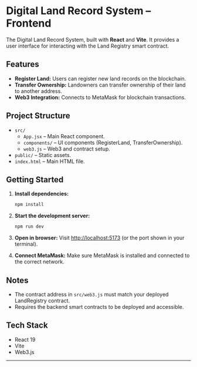 # Digital Land Record System – Frontend

The Digital Land Record System, built with **React** and **Vite**. It provides a user interface for interacting with the Land Registry smart contract.

## Features

- **Register Land:** Users can register new land records on the blockchain.
- **Transfer Ownership:** Landowners can transfer ownership of their land to another address.
- **Web3 Integration:** Connects to MetaMask for blockchain transactions.

## Project Structure

- `src/`
  - `App.jsx` – Main React component.
  - `components/` – UI components (RegisterLand, TransferOwnership).
  - `web3.js` – Web3 and contract setup.
- `public/` – Static assets.
- `index.html` – Main HTML file.

## Getting Started

1. **Install dependencies:**
   ```sh
   npm install
   ```

2. **Start the development server:**
   ```sh
   npm run dev
   ```

3. **Open in browser:**
   Visit [http://localhost:5173](http://localhost:5173) (or the port shown in your terminal).

4. **Connect MetaMask:**
   Make sure MetaMask is installed and connected to the correct network.

## Notes

- The contract address in `src/web3.js` must match your deployed LandRegistry contract.
- Requires the backend smart contracts to be deployed and accessible.

## Tech Stack

- React 19
- Vite
- Web3.js

---